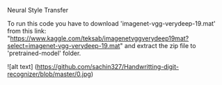 Neural Style Transfer

To run this code you have to download 'imagenet-vgg-verydeep-19.mat' from this link: "https://www.kaggle.com/teksab/imagenetvggverydeep19mat?select=imagenet-vgg-verydeep-19.mat"
and extract the zip file to 'pretrained-model' folder.

  
  
![alt text] (https://github.com/sachin327/Handwritting-digit-recognizer/blob/master/0.jpg)
